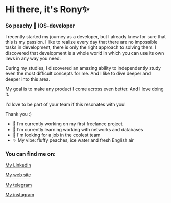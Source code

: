 # Hi there, it's Rony✨
### So peachy 🍑 IOS-developer
I recently started my journey as a developer, but I already knew for sure that this is my passion. I like to realize every day that there are no impossible tasks in development, there is only the right approach to solving them. I discovered that development is a whole world in which you can use its own laws in any way you need.

During my studies, I discovered an amazing ability to independently study even the most difficult concepts for me. And I like to dive deeper and deeper into this area.

My goal is to make any product I come across even better. And I love doing it.

I'd love to be part of your team if this resonates with you!

Thank you :)

- 🥷 I’m currently working on my first freelance project
- 🌱 I’m currently learning working with networks and databases
- 👀 I'm looking for a job in the coolest team
- ✨ My vibe: fluffy peaches, ice water and fresh English air
  
### You can find me on:

  [My LinkedIn](https://www.linkedin.com/in/sopeachydev/)
  
  [My web site](https://www.sopeachy.dev/](http://sopeachydev.tilda.ws))
  
  [My telegram](https://t.me/mozhnopersik)
  
  [My instagram](https://www.instagram.com/mozhnopersik/)

<!--
### Some stat

![](http://github-profile-summary-cards.vercel.app/api/cards/profile-details?username=mozhnopersik&theme=date_night)
![](http://github-profile-summary-cards.vercel.app/api/cards/stats?username=mozhnopersik&theme=date_night)
![](http://github-profile-summary-cards.vercel.app/api/cards/repos-per-language?username=mozhnopersik&theme=date_night)

**mozhnopersik/mozhnopersik** is a ✨ _special_ ✨ repository because its `README.md` (this file) appears on your GitHub profile.

Here are some ideas to get you started:

🔭 I’m currently working on my first freelance project
🌱 I’m currently learning working with networks and databases
- 👯 I’m looking to collaborate on ...
- 🤔 I’m looking for help with ...
- 💬 Ask me about ...
- 💌 How to reach me: ...
- 😄 Pronouns: ...
- ⚡ Fun fact: ...
-->
